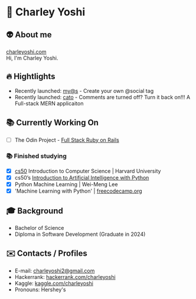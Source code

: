 # 🎈 Charley Yoshi 

## 👽 About me  
[charleyoshi.com](https://charleyoshi.com/) <br/>
Hi, I'm Charley Yoshi.

## 🔥 Hightlights
- Recently launched: [my@s](https://myats.me) - Create your own @social tag
- Recently launched: [cato](https://catoapp.com) - Comments are turned off? Turn it back on!!! A Full-stack MERN applicaiton

<!--   - I’m currently working on AI, ML, DL Projects
- 👯 I’m looking to collaborate on Python Project -->

## 📚 Currently Working On 
  - [ ] The Odin Project - [Full Stack Ruby on Rails](https://www.theodinproject.com/paths/full-stack-ruby-on-rails)
  

### 📚 Finished studying
  - [x] [cs50](https://cs50.harvard.edu/x/2021/) Introduction to Computer Science | Harvard University 
  - [x] cs50’s [Introduction to Artificial Intelligence with Python](https://cs50.harvard.edu/ai/2020/)
  - [x] Python Machine Learning | Wei-Meng Lee
  - [x] 'Machine Learning with Python' | [freecodecamp.org](https://www.freecodecamp.org/)

## 🎓 Background
  - Bachelor of Science
  - Diploma in Software Development (Graduate in 2024)

## :envelope: Contacts / Profiles
- E-mail: charleyoshi2@gmail.com
- Hackerrank: [hackerrank.com/charleyoshi](https://www.hackerrank.com/charleyoshi)
- Kaggle: [kaggle.com/charleyoshi](https://www.kaggle.com/charleyoshi)
- Pronouns: Hershey's











<!--
**charleyoshi/charleyoshi** is a ✨ _special_ ✨ repository because its `README.md` (this file) appears on your GitHub profile.
-->
